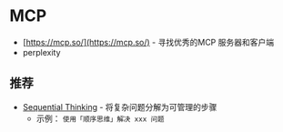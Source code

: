 # MCP

- [https://mcp.so/](https://mcp.so/) - 寻找优秀的MCP 服务器和客户端
- perplexity

## 推荐

- [Sequential Thinking](https://github.com/modelcontextprotocol/servers/tree/HEAD/src/sequentialthinking) - 将复杂问题分解为可管理的步骤
    - 示例： `使用「顺序思维」解决 xxx 问题`